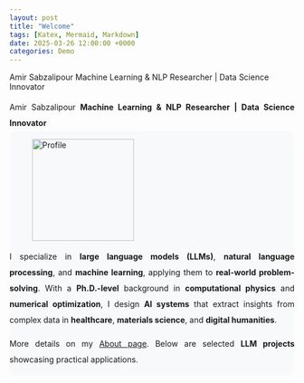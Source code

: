 ```yaml
---
layout: post
title: "Welcome"
tags: [Katex, Mermaid, Markdown]
date: 2025-03-26 12:00:00 +0000
categories: Demo
---
```

Amir Sabzalipour
Machine Learning & NLP Researcher | Data Science Innovator

<div style="text-align: justify; line-height: 2;">
  Amir Sabzalipour  
  <b>Machine Learning & NLP Researcher | Data Science Innovator</b>  
</div>
<div class="container mt-4 position-relative" style="
  background-color: #f8f9fa;
  border-radius: 12px;
  overflow: hidden;
">
  <div class="row align-items-start g-0 py-5">
    <!-- Image Column -->
    <div class="col-lg-3 text-center px-4">
      <figure class="mb-4">
        <img src="{{ '/assets/img/amir.jpg' | relative_url }}"
             alt="Profile"
             class="img-fluid rounded-circle shadow"
             style="width: 180px; height: 180px; object-fit: cover;">
      </figure>
    </div>
       <!-- Content Column -->
    <div class="col-lg-9 ps-lg-4 pe-lg-5">
      <div style="text-align: justify; line-height: 2;" class="mb-4">
        <p class="mb-4">
          I specialize in <b>large language models (LLMs)</b>, <b>natural language processing</b>, and <b>machine learning</b>, applying them to <b>real-world problem-solving</b>. With a <b>Ph.D.-level</b> background in <b>computational physics</b> and <b>numerical optimization</b>, I design <b>AI systems</b> that extract insights from complex data in <b>healthcare</b>, <b>materials science</b>, and <b>digital humanities</b>.
   </p>
        <p>
          More details on my <a href="/about/" class="text-decoration-none border-bottom border-secondary">About page</a>. Below are selected <b>LLM projects</b> showcasing practical applications.
        </p>
      </div>
    </div>
  </div>
</div>

